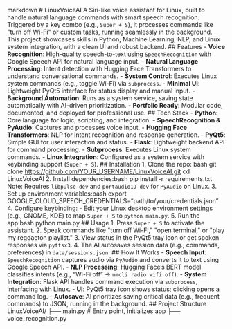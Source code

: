 markdown # LinuxVoiceAI A Siri-like voice assistant for Linux, built to handle natural language commands with smart speech recognition. Triggered by a key combo (e.g., `Super + S`), it processes commands like "turn off Wi-Fi" or custom tasks, running seamlessly in the background. This project showcases skills in Python, Machine Learning, NLP, and Linux system integration, with a clean UI and robust backend. ## Features - **Voice Recognition**: High-quality speech-to-text using `SpeechRecognition` with Google Speech API for natural language input. - **Natural Language Processing**: Intent detection with Hugging Face Transformers to understand conversational commands. - **System Control**: Executes Linux system commands (e.g., toggle Wi-Fi) via `subprocess`. - **Minimal UI**: Lightweight PyQt5 interface for status display and manual input. - **Background Automation**: Runs as a system service, saving state automatically with AI-driven prioritization. - **Portfolio Ready**: Modular code, documented, and deployed for professional use. ## Tech Stack - **Python**: Core language for logic, scripting, and integration. - **SpeechRecognition & PyAudio**: Captures and processes voice input. - **Hugging Face Transformers**: NLP for intent recognition and response generation. - **PyQt5**: Simple GUI for user interaction and status. - **Flask**: Lightweight backend API for command processing. - **Subprocess**: Executes Linux system commands. - **Linux Integration**: Configured as a system service with keybinding support (`Super + S`). ## Installation 1. Clone the repo: bash git clone https://github.com/YOUR_USERNAME/LinuxVoiceAI.git cd LinuxVoiceAI 2. Install dependencies:bash pip install -r requirements.txt Note: Requires `libpulse-dev` and `portaudio19-dev` for `PyAudio` on Linux. 3. Set up environment variables:bash export GOOGLE_CLOUD_SPEECH_CREDENTIALS=“path/to/your/credentials.json” 4. Configure keybinding: - Edit your Linux desktop environment settings (e.g., GNOME, KDE) to map `Super + S` to `python main.py`. 5. Run the app:bash python main.py ## Usage 1. Press `Super + S` to activate the assistant. 2. Speak commands like "turn off Wi-Fi," "open terminal," or "play my reggaeton playlist." 3. View status in the PyQt5 tray icon or get spoken responses via `pyttsx3`. 4. The AI autosaves session data (e.g., commands, preferences) in `data/sessions.json`. ## How It Works - **Speech Input**: `SpeechRecognition` captures audio via `PyAudio` and converts it to text using Google Speech API. - **NLP Processing**: Hugging Face’s BERT model classifies intents (e.g., “Wi-Fi off” → `nmcli radio wifi off`). - **System Integration**: Flask API handles command execution via `subprocess`, interfacing with Linux. - **UI**: PyQt5 tray icon shows status; clicking opens a command log. - **Autosave**: AI prioritizes saving critical data (e.g., frequent commands) to JSON, running in the background. ## Project Structure LinuxVoiceAI/ ├── main.py # Entry point, initializes app ├── voice_recognition.py
